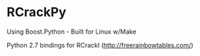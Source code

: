 RCrackPy
========

Using Boost.Python - Built for Linux w/Make

Python 2.7 bindings for RCrackI (http://freerainbowtables.com/)
